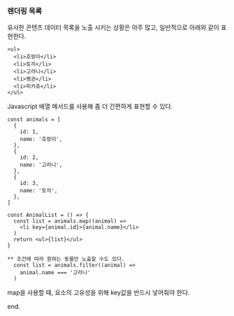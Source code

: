 ### 렌더링 목록

유사한 콘텐츠 데이터 목록을 노출 시키는 상황은 아주 많고, 일반적으로 아래와 같이 표현한다.

```
<ul>
  <li>호랑이</li>
  <li>토끼</li>
  <li>고라니</li>
  <li>펭귄</li>
  <li>피카츄</li>
</ul>
```

Javascript 배열 메서드를 사용해 좀 더 간편하게 표현할 수 있다.

```
const animals = [
  {
    id: 1,
    name: '호랑이',
  },
  {
    id: 2,
    name: '고라니',
  },
  {
    id: 3,
    name: '토끼',
  },
]

const AnimalList = () => {
  const list = animals.map((animal) =>
    <li key={animal.id}>{animal.name}</li>
  )
  return <ul>{list}</ul>
}

** 조건에 따라 원하는 동물만 노출할 수도 있다.
  const list = animals.filter((animal) =>
    animal.name === '고라니'
  )
```

map을 사용할 때, 요소의 고유성을 위해 key값을 반드시 넣어줘야 한다.

end.
